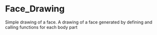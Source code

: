 # Face_Drawing
Simple drawing of a face.
A drawing of a face generated by defining and calling functions for each body part
